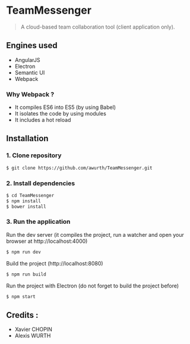 # TeamMessenger
> A cloud-based team collaboration tool (client application only).


## Engines used
 - AngularJS
 - Electron
 - Semantic UI
 - Webpack


### Why Webpack ? 
- It compiles ES6 into ES5 (by using Babel)
- It isolates the code by using modules
- It includes a hot reload 


## Installation
### 1. Clone repository
``` bash
$ git clone https://github.com/awurth/TeamMessenger.git
```

### 2. Install dependencies
``` bash
$ cd TeamMessenger
$ npm install
$ bower install
```

### 3. Run the application

Run the dev server (it compiles the project, run a watcher and open your browser at http://localhost:4000)
``` bash
$ npm run dev
```

Build the project (http://localhost:8080)
``` bash
$ npm run build
```

Run the project with Electron (do not forget to build the project before)
``` bash
$ npm start
```

## Credits :
- Xavier CHOPIN
- Alexis WURTH
